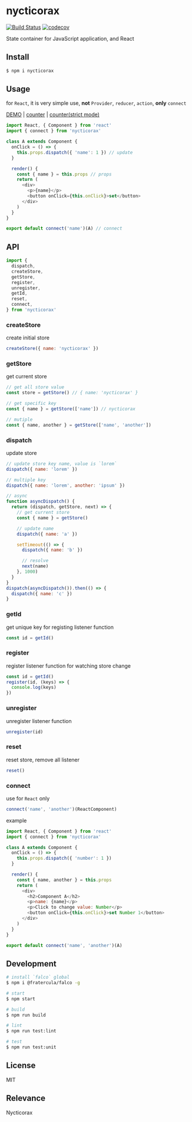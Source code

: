 # nycticorax

[![Build Status](https://travis-ci.org/fratercula/nycticorax.svg?branch=master)](https://travis-ci.org/fratercula/nycticorax)
[![codecov](https://codecov.io/gh/fratercula/nycticorax/branch/master/graph/badge.svg)](https://codecov.io/gh/fratercula/nycticorax)


State container for JavaScript application, and React

## Install

```bash
$ npm i nycticorax
```

## Usage

for `React`, it is very simple use, **not** `Provider`, `reducer`, `action`, **only** `connect`

[DEMO](https://fratercula.github.io/nycticorax/) | [counter](https://jsfiddle.net/am0200/gba9sdLp/) | [counter(strict mode)](https://jsfiddle.net/am0200/0L87d29h/)

```js
import React, { Component } from 'react'
import { connect } from 'nycticorax'

class A extends Component {
  onClick = () => {
    this.props.dispatch({ 'name': 1 }) // update
  }

  render() {
    const { name } = this.props // props
    return (
      <div>
        <p>{name}</p>
        <button onClick={this.onClick}>set</button>
      </div>
    )
  }
}

export default connect('name')(A) // connect
```

## API

```js
import {
  dispatch,
  createStore,
  getStore,
  register,
  unregister,
  getId,
  reset,
  connect,
} from 'nycticorax'
```

### createStore

create initial store

```js
createStore({ name: 'nycticorax' })
```

### getStore

get current store

```js
// get all store value
const store = getStore() // { name: 'nycticorax' }

// get specific key
const { name } = getStore(['name']) // nycticorax

// mutiple
const { name, another } = getStore(['name', 'another'])
```

### dispatch

update store

```js
// update store key name, value is `lorem`
dispatch({ name: 'lorem' })

// multiple key
dispatch({ name: 'lorem', another: 'ipsum' })

// async
function asyncDispatch() {
  return (dispatch, getStore, next) => {
    // get current store
    const { name } = getStore()

    // update name
    dispatch({ name: 'a' })

    setTimeout(() => {
      dispatch({ name: 'b' })

      // resolve
      next(name)
    }, 1000)
  }
}
dispatch(asyncDispatch()).then(() => {
  dispatch({ name: 'c' })
}
```

### getId

get unique key for registing listener function

```js
const id = getId()
```

### register

register listener function for watching store change

```js
const id = getId()
register(id, (keys) => {
  console.log(keys)
})
```

### unregister

unregister listener function

```js
unregister(id)
```

### reset

reset store, remove all listener

```js
reset()
```

### connect

use for `React` only

```js
connect('name', 'another')(ReactComponent)
```

example

```js
import React, { Component } from 'react'
import { connect } from 'nycticorax'

class A extends Component {
  onClick = () => {
    this.props.dispatch({ 'number': 1 })
  }

  render() {
    const { name, another } = this.props
    return (
      <div>
        <h2>Component A</h2>
        <p>name: {name}</p>
        <p>Click to change value: Number</p>
        <button onClick={this.onClick}>set Number 1</button>
      </div>
    )
  }
}

export default connect('name', 'another')(A)
```

## Development

```bash
# install `falco` global
$ npm i @fratercula/falco -g

# start
$ npm start

# build
$ npm run build

# lint
$ npm run test:lint

# test
$ npm run test:unit
```

## License

MIT

## Relevance

Nycticorax
